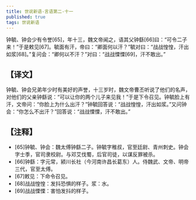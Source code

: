 ```yaml
---
title: 世说新语-言语第二-十一
published: true
tags: 世说新语
---
```


钟毓、钟会少有令誉[65]，年十三，魏文帝闻之，语其父钟繇[66]曰：“可令二子来！”于是敕见[67]。毓面有汗，帝曰：“卿面何以汗？”毓对曰：“战战惶惶，汗出如浆[68]。”复问会：“卿何以不汗？”对曰：“战战慄慄[69]，汗不敢出。”

## 【译文】

钟毓、钟会兄弟年少时有美好的声誉，十三岁时，魏文帝曹丕听说了他们的名声，对他们的父亲钟繇说：“可以让你的两个儿子来见我！”于是下令召见。钟毓脸上有汗，文帝问：“你脸上为什么出汗？”钟毓回答说：“战战惶惶，汗出如浆。”又问钟会：“你怎么不出汗？”回答说：“战战慄慄，汗不敢出。”

## 【注释】

- [65]钟毓、钟会：魏太傅钟繇二子。钟毓字稚叔，官至廷尉、青州刺史。钟会字士季，官司隶校尉。与邓艾伐蜀，后官司徒，以谋反罪被杀。
- [66]钟繇：字元常，颍川长社（今河南许昌长葛东）人。侍魏武、文帝、明帝三代，官至太傅。
- [67]敕见：下命令召见。
- [68]战战惶惶：发抖恐惧的样子。浆：水。
- [69]战战慄慄：害怕发抖的样子。
